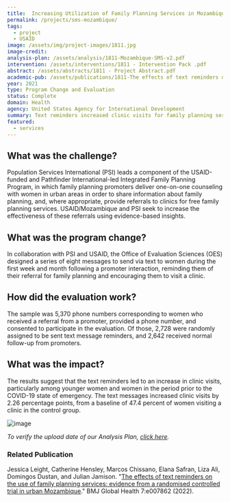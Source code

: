 ```yaml
---
title:  Increasing Utilization of Family Planning Services in Mozambique Through an SMS Intervention
permalink: /projects/sms-mozambique/
tags: 
  - project 
  - USAID
image: /assets/img/project-images/1811.jpg
image-credit: 
analysis-plan: /assets/analysis/1811-Mozambique-SMS-v2.pdf
intervention: /assets/interventions/1811 - Intervention Pack .pdf
abstract: /assets/abstracts/1811 - Project Abstract.pdf
academic-pub: /assets/publications/1811-The effects of text reminders on the use of family planning services- evidence from a randomised controlled trial in Mozambique.pdf
year: 2021
type: Program Change and Evaluation
status: Complete
domain: Health
agency: United States Agency for International Development
summary: Text reminders increased clinic visits for family planning services
featured: 
  - services
---
```

## What was the challenge?
Population Services International (PSI) leads a component of the USAID-funded and Pathfinder International-led Integrated Family Planning Program, in which family planning promoters deliver one-on-one counseling with women in urban areas in order to share information about family planning, and, where appropriate, provide referrals to clinics for free family planning services. USAID/Mozambique and PSI seek to increase the effectiveness of these referrals using evidence-based insights.

## What was the program change?
In collaboration with PSI and USAID, the Office of Evaluation Sciences (OES) designed a series of eight messages to send via text to women during the first week and month following a promoter interaction, reminding them of their referral for family planning and encouraging them to visit a clinic.

## How did the evaluation work?
The sample was 5,370 phone numbers corresponding to women who received a referral from a promoter, provided a phone number, and consented to participate in the evaluation. Of those, 2,728 were randomly assigned to be sent text message reminders, and 2,642 received normal follow-up from promoters.

## What was the impact?
The results suggest that the text reminders led to an increase in clinic visits, particularly among younger women and women in the period prior to the COVID-19 state of emergency. The text messages increased clinic visits by 2.26 percentage points, from a baseline of 47.4 percent of women visiting a clinic in the control group. 

![image](https://oes.gsa.gov/assets/img/project-images/1811-graph.png)

<i>To verify the upload date of our Analysis Plan, <a href="https://github.com/gsa-oes/office-of-evaluation-sciences/commits/master/assets/analysis/1811-Mozambique-SMS-v2.pdf">click here</a>.</i>

### Related Publication
Jessica Leight, Catherine Hensley, Marcos Chissano, Elana Safran, Liza Ali, Domingos Dustan, and Julian Jamison. "<a href="https://gh.bmj.com/content/7/4/e007862" target="_blank">The effects of text reminders on the use of family planning services: evidence from a randomised controlled trial in urban Mozambique</a>." BMJ Global Health 7:e007862 (2022).
